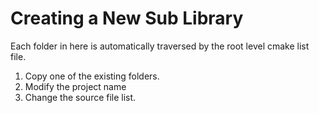 # Creating a New Sub Library

Each folder in here is automatically traversed by the root level cmake list file.

1. Copy one of the existing folders.
2. Modify the project name
3. Change the source file list.
